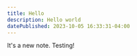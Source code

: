 ```yaml
---
title: Hello
description: Hello world
datePublished: 2023-10-05 16:33:31-04:00
---
```


It's a new note.
Testing!
